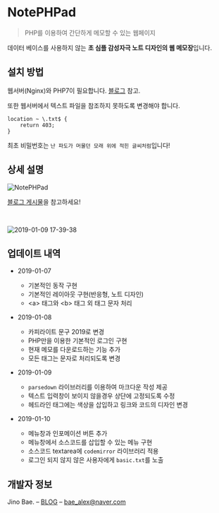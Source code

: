 # NotePHPad

> PHP를 이용하여 간단하게 메모할 수 있는 웹페이지	

데이터 베이스를 사용하지 않는 **초 심플 감성자극 노트 디자인의 웹 메모장**입니다.

## 설치 방법	

웹서버(Nginx)와 PHP7이 필요합니다. [블로그](https://www.blex.kr/web-server/2019/01/03/Ubuntu-16.04-WebServer-1-Nginx.html) 참고.	

또한 웹서버에서 텍스트 파일을 참조하지 못하도록 변경해야 합니다.	

```	
location ~ \.txt$ {	
    return 403;	
}	
```	

최초 비밀번호는 `난 파도가 머물던 모래 위에 적힌 글씨처럼`입니다!

## 상세 설명	

![NotePHPad](https://www.blex.kr/assets/images/history/notephpad/notephpad.png)	

[블로그 게시물](https://www.blex.kr/history/2019/01/07/notephpad.html)을 참고하세요!

<br/>

![2019-01-09 17-39-38](https://user-images.githubusercontent.com/35596687/50906642-e1441300-1468-11e9-9d7e-a75aeb12e366.png)

## 업데이트 내역	

- 2019-01-07	
  - 기본적인 동작 구현	
  - 기본적인 레이아웃 구현(반응형, 노트 디자인)	
  - &lt;a&gt; 태그와 &lt;b&gt; 태그 외 태그 문자 처리	

- 2019-01-08	
  - 카피라이트 문구 2019로 변경	
  - PHP만을 이용한 기본적인 로그인 구현	
  - 현재 메모를 다운로드하는 기능 추가	
  - 모든 태그는 문자로 처리되도록 변경

- 2019-01-09
  - `parsedown` 라이브러리를 이용하여 마크다운 작성 제공
  - 텍스트 입력창이 보이지 않을경우 상단에 고정되도록 수정
  - 헤드라인 태그에는 색상을 삽입하고 링크와 코드의 디자인 변경

- 2019-01-10
  - 메뉴창과 인포메이션 버튼 추가
  - 메뉴창에서 소스코드를 삽입할 수 있는 메뉴 구현
  - 소스코드 textarea에 `codemirror` 라이브러리 적용
  - 로그인 되지 않지 않은 사용자에게 `basic.txt`를 노출

## 개발자 정보	

Jino Bae. – [BLOG](https://www.blex.kr/) – bae_alex@naver.com